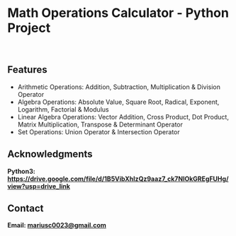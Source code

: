 <h1> Math Operations Calculator - Python Project</h1>
<br>
<h2>Features</h2>
<ul>
    <li> Arithmetic Operations: Addition, Subtraction, Multiplication & Division Operator</li>
    <li> Algebra Operations: Absolute Value, Square Root, Radical, Exponent, Logarithm, Factorial & Modulus </li>
    <li>Linear Algebra Operations: Vector Addition, Cross Product, Dot Product, Matrix Multiplication, Transpose & Determinant Operator</li>
    <li>Set Operations: Union Operator & Intersection Operator</li>
    
</ul>


<h2>Acknowledgments</h2>

<b> Python3: https://drive.google.com/file/d/1B5VibXhlzQz9aaz7_ck7NlOkGREgFUHg/view?usp=drive_link <b>
<br>


<h2>Contact</h2>

<b> Email: mariusc0023@gmail.com </b>
